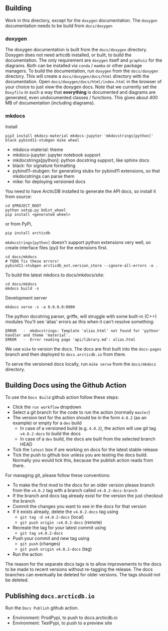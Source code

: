 ## Building

Work in this directory, except for the `doxygen` documentation.
The `doxygen` documentation needs to be build from `docs/doxygen`

### doxygen

The doxygen documentation is built from the `docs/doxygen` directory.
Doxygen does not need articdb installed, or built, to build the documentation.
The only requirement are `doxygen` itself and `graphviz` for the diagrams.
Both can be installed via `conda` / `mamba` or other package managers.
To build the documentation, run `doxygen` from the `docs/doxygen` directory.
This will create a `docs/doxygen/docs/html`  directory with the documentation.
Open `docs/doxygen/docs/html/index.html` in the browser of your choice to just view the doxygen docs.
Note that we currently set the `Doxyfile` in such a way that **everything** is documented
and diagrams are generated, even undocumented classes / functions. This gives about 400 MB of documentation (including diagrams).

### mkdocs

Install
```
pip3 install mkdocs-material mkdocs-jupyter 'mkdocstrings[python]' black pybind11-stubgen mike wheel
```
- mkdocs-material: theme
- mkdocs-jupyter: jupyter notebook support
- mkdocstrings[python]: python docstring support, like sphinx docs
- black: for signature formatting
- pybind11-stubgen: for generating stubs for pybind11 extensions, so that mkdocstrings can parse them
- mike: for deploying versioned docs

You need to have ArcticDB installed to generate the API docs, so install it from source:

```
cd $PROJECT_ROOT
python setup.py bdist_wheel
pip install <generated wheel>
```

or from PyPi,
```
pip install arcticdb
```

`mkdocstrings[python]` doesn't support python extensions very well, so create interface files (pyi) for the extensions first.
```
cd docs/mkdocs
# TODO fix these errors!
pybind11-stubgen arcticdb_ext.version_store --ignore-all-errors -o .
```

To build the latest mkdocs to docs/mkdocs/site:
```
cd docs/mkdocs
mkdocs build -s
```

Development server 
```
mkdocs serve -s -a 0.0.0.0:8000
```

The python docstring parser, griffe, will struggle with some built-in (C++) modules
You'll see 'alias' errors as this when it can't resolve something:
```
ERROR   -  mkdocstrings: Template 'alias.html' not found for 'python' handler and theme 'material'.
ERROR   -  Error reading page 'api/library.md': alias.html
```

We use `mike` to version the docs.  The docs are first built into the `docs-pages` branch and then deployed to `docs.arcticdb.io` from there.

To serve the versioned docs locally, run `mike serve` from the `docs/mkdocs` directory.

## Building Docs using the Github Action

To use the `Docs Build` github action follow these steps:

* Click the `run workflow` dropdown
* Select a git branch for the code to run the action (normally `master`)
* The version text for the action should be in the form `4.0.2` (as an example) or empty for a `dev` build
  * In case of a versioned build (e.g. `4.0.2`), the action will use git tag `v4.0.2-docs` to build the docs
  * In case of a `dev` build, the docs are built from the selected branch HEAD
* Tick the `latest` box if are working on docs for the latest stable release
* Tick the push to github box unless you are testing the docs build. Normally you would tick this, because the publish action reads from there.

For managing git, please follow these conventions:

* To make the first mod to the docs for an older version please branch from the `v4.0.2` tag with a branch called `v4.0.2-docs-branch`
* If the branch and docs tag already exist for the version the just checkout the branch
* Commit the changes you want to see in the docs for that version
* If it exists already, delete the `v4.0.2-docs` tag using 
    * `git tag -d v4.0.2-docs` (local)
    * `git push origin :v4.0.2-docs` (remote)
* Recreate the tag for your latest commit using
    * `git tag v4.0.2-docs`
* Push your commit and new tag using
    * `git push` (changes)
    * `git push origin v4.0.2-docs` (tag)
* Run the action

The reason for the separate docs tags is to allow improvements to the docs to be made to recent versions without re-tagging the release. The docs branches can eventually be deleted for older versions. The tags should not be deleted.


## Publishing `docs.arcticdb.io`

Run the `Docs Publish` github action.
- Environment: ProdPypi, to push to docs.arcticdb.io
- Environment: TestPypi, to push to a preview site
